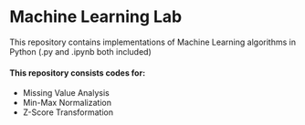 # Machine Learning Lab

This repository contains implementations of Machine Learning algorithms in Python (.py and .ipynb both included)

#### This repository consists codes for:
 - Missing Value Analysis
 - Min-Max Normalization
 - Z-Score Transformation
